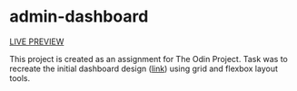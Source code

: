 # admin-dashboard

[LIVE PREVIEW](https://micsiw.github.io/admin-dashboard/)

This project is created as an assignment for The Odin Project. Task was to recreate the initial dashboard design ([link](https://cdn.statically.io/gh/TheOdinProject/curriculum/43cc6ab69fdfbef40d431a65677d2144668930ac/intermediate_html_css/grid/project_admin_dashboard/imgs/dashboard-project.png)) using grid and flexbox layout tools.